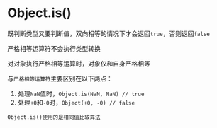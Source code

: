 # Object.is()

既判断类型又要判断值，双向相等的情况下才会返回`true`，否则返回`false`

严格相等运算符不会执行类型转换

对对象执行严格相等运算时，对象仅和自身严格相等

与`严格相等运算符`主要区别在以下两点：

1. 处理`NaN`值时，`Object.is(NaN, NaN) // true`
2. 处理`+0`和`-0`时，`Object(+0, -0) // false`

`Object.is()使用的是相同值比较算法`
